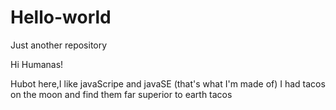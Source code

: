 # Hello-world
Just another repository

Hi Humanas!

Hubot here,I like javaScripe and javaSE (that's what I'm made of)
I had tacos on the moon and find  them far superior to earth tacos
